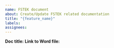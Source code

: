 ```yaml
---
name: FSTEK document
about: Create/Update FSTEK related documentation
title: "{feature_name}"
labels: 
assignees:
---
```

**Doc title:**
**Link to Word file:**
